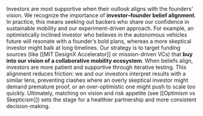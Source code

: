 Investors are most supportive when their outlook aligns with the founders’ vision. We recognize the importance of **investor–founder belief alignment**. In practice, this means seeking out backers who share our confidence in sustainable mobility and our experiment-driven approach. For example, an optimistically inclined investor who believes in the autonomous vehicles future will resonate with a founder’s bold plans, whereas a more skeptical investor might balk at long timelines. Our strategy is to target funding sources (like [[MIT DesignX Accelerator]] or mission-driven VCs) that **buy into our vision of a collaborative mobility ecosystem**. When beliefs align, investors are more patient and supportive through iterative testing. This alignment reduces friction: we and our investors interpret results with a similar lens, preventing clashes where an overly skeptical investor might demand premature proof, or an over-optimistic one might push to scale too quickly. Ultimately, matching on vision and risk appetite (see [[Optimism vs Skepticism]]) sets the stage for a healthier partnership and more consistent decision-making.